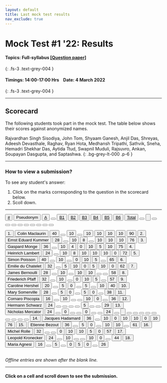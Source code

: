 ```yaml
---
layout: default
title: Last mock test results
nav_exclude: true
---
```



#  Mock Test #1 '22: Results

#### Topics: Full-syllabus  [[Question paper]](/docs/mock_test/001_4mar22_full/)
{: .fs-3 .text-grey-004 }


#### Timings: 14:00-17:00 Hrs &nbsp;&nbsp;  Date: 4 March 2022
{: .fs-3 .text-grey-004 }

---


## Scorecard


The following students took part in the mock test. The table below shows their scores against anonymized names.



Rajvardhan Singh Sisodiya,  John Tom,  Shyaam Ganesh,  Anjil Das,  Shreyas,  Adeesh Devasthale,  Raghav,
Ryan Hota,  Medhansh Tripathi,  Sathvik, Sneha,  Hemadri Shekhar Das,  Aytida Ttud,  Swapnil Muduli,
Rajsuvro,  Ankan,  Soupayan Dasgupta,  and Saptashwa.
{: .bg-grey-lt-000 .p-6 }


---

### How to view a submission?

To see any student's answer:

1. Click on the marks corresponding to the question in the scorecard below.
2. Scoll down.


---

  <div class="markpalette">
      <div class="markpalette-keys">

<button class="markbutton white"><u>#</u></button>
<input type="button" class="markbutton white" value="Pseudonym"/>
<button class="markbutton white"><u>A</u></button>
<button class="markbutton white"></button>
<button class="markbutton white"><u>B1</u></button>
<button class="markbutton white"><u>B2</u></button>
<button class="markbutton white"><u>B3</u></button>
<button class="markbutton white"><u>B4</u></button>
<button class="markbutton white"><u>B5</u></button>
<button class="markbutton white"><u>B6</u></button>
<button class="markbutton white"><u>Total</u></button>
<button class="markbutton white"></button>
<input type="button" class="markbutton white" value=""/>
<button class="markbutton white" ></button>
<button class="markbutton white"></button>
<button class="markbutton white"></button>
<button class="markbutton white"></button>
<button class="markbutton white"></button>
<button class="markbutton white"></button>
<button class="markbutton white"></button>
<button class="markbutton white"></button>
<button class="markbutton white"></button>



<button class="markbutton rank">1. </button>
<input type="button" class="markbutton white" value="Colin Maclaurin"/>
<button class="markbutton blank" onclick = "markdisplay('Colin_Maclaurin/PartA',13)">40</button>
<button class="button white"></button>
<button class="markbutton right" onclick = "markdisplay('Colin_Maclaurin/B1',13)">10</button>
<button class="button blank"></button>
<button class="markbutton right" onclick = "markdisplay('Colin_Maclaurin/B3',13)">10</button>
<button class="markbutton right" onclick = "markdisplay('Colin_Maclaurin/B4',13)">10</button>
<button class="markbutton right" onclick = "markdisplay('Colin_Maclaurin/B5',13)">10</button>
<button class="markbutton right" onclick = "markdisplay('Colin_Maclaurin/B6',13)">10</button>
<button class="markbutton total">90</button>
<button class="markbutton rank">2. </button>
<input type="button" class="markbutton white" value="Ernst Eduard Kummer"/>
<button class="markbutton blank" onclick = "markdisplay('Ernst_Eduard_Kummer/PartA',13)">28</button>
<button class="button white"></button>
<button class="markbutton right" onclick = "markdisplay('Ernst_Eduard_Kummer/B1',13)">10</button>
<button class="markbutton right" onclick = "markdisplay('Ernst_Eduard_Kummer/B2',13)">8</button>
<button class="button blank"></button>
<button class="markbutton right" onclick = "markdisplay('Ernst_Eduard_Kummer/B4',13)">10</button>
<button class="markbutton right" onclick = "markdisplay('Ernst_Eduard_Kummer/B5',13)">10</button>
<button class="markbutton right" onclick = "markdisplay('Ernst_Eduard_Kummer/B6',13)">10</button>
<button class="markbutton total">76</button>
<button class="markbutton rank">3. </button>
<input type="button" class="markbutton white" value="Gaspard Monge"/>
<button class="markbutton blank" onclick = "markdisplay('Gaspard_Monge/PartA',13)">36</button>
<button class="button white"></button>
<button class="markbutton right" onclick = "markdisplay('Gaspard_Monge/B1',13)">10</button>
<button class="markbutton right" onclick = "markdisplay('Gaspard_Monge/B2',13)">4</button>
<button class="markbutton wrong" onclick = "markdisplay('Gaspard_Monge/B3',13)">0</button>
<button class="markbutton right" onclick = "markdisplay('Gaspard_Monge/B4',13)">10</button>
<button class="markbutton right" onclick = "markdisplay('Gaspard_Monge/B5',13)">5</button>
<button class="markbutton right" onclick = "markdisplay('Gaspard_Monge/B6',13)">10</button>
<button class="markbutton total">75</button>
<button class="markbutton rank">4. </button>
<input type="button" class="markbutton white" value="Heinrich Lambert"/>
<button class="markbutton blank" onclick = "markdisplay('Heinrich_Lambert/PartA',13)">24</button>
<button class="button white"></button>
<button class="markbutton right" onclick = "markdisplay('Heinrich_Lambert/B1',13)">10</button>
<button class="markbutton right" onclick = "markdisplay('Heinrich_Lambert/B2',13)">8</button>
<button class="markbutton right" onclick = "markdisplay('Heinrich_Lambert/B3',13)">10</button>
<button class="markbutton right" onclick = "markdisplay('Heinrich_Lambert/B4',13)">10</button>
<button class="markbutton right" onclick = "markdisplay('Heinrich_Lambert/B5',13)">10</button>
<button class="markbutton wrong" onclick = "markdisplay('Heinrich_Lambert/B6',13)">0</button>
<button class="markbutton total">72</button>
<button class="markbutton rank">5. </button>
<input type="button" class="markbutton white" value="Simon Poisson"/>
<button class="markbutton blank" onclick = "markdisplay('Simon_Poisson/PartA',13)">40</button>
<button class="button white"></button>
<button class="markbutton right" onclick = "markdisplay('Simon_Poisson/B1',13)">10</button>
<button class="button blank"></button>
<button class="markbutton wrong" onclick = "markdisplay('Simon_Poisson/B3',13)">0</button>
<button class="markbutton right" onclick = "markdisplay('Simon_Poisson/B4',13)">10</button>
<button class="markbutton right" onclick = "markdisplay('Simon_Poisson/B5',13)">5</button>
<button class="button blank"></button>
<button class="markbutton total">65</button>
<button class="markbutton rank">6. </button>
<input type="button" class="markbutton white" value="Emilie du Chatelet"/>
<button class="markbutton blank" onclick = "markdisplay('Emilie_du_Chatelet/PartA',13)">32</button>
<button class="button white"></button>
<button class="markbutton right" onclick = "markdisplay('Emilie_du_Chatelet/B1',13)">5</button>
<button class="markbutton right" onclick = "markdisplay('Emilie_du_Chatelet/B2',13)">10</button>
<button class="markbutton wrong" onclick = "markdisplay('Emilie_du_Chatelet/B3',13)">0</button>
<button class="markbutton right" onclick = "markdisplay('Emilie_du_Chatelet/B4',13)">5</button>
<button class="markbutton right" onclick = "markdisplay('Emilie_du_Chatelet/B5',13)">10</button>
<button class="markbutton wrong" onclick = "markdisplay('Emilie_du_Chatelet/B6',13)">0</button>
<button class="markbutton total">62</button>
<button class="markbutton rank">7. </button>
<input type="button" class="markbutton white" value="James Bernoulli"/>
<button class="markbutton blank" onclick = "markdisplay('James_Bernoulli/PartA',13)">28</button>
<button class="button white"></button>
<button class="markbutton right" onclick = "markdisplay('James_Bernoulli/B1',13)">10</button>
<button class="button blank"></button>
<button class="markbutton right" onclick = "markdisplay('James_Bernoulli/B3',13)">10</button>
<button class="markbutton right" onclick = "markdisplay('James_Bernoulli/B4',13)">10</button>
<button class="button blank"></button>
<button class="button blank"></button>
<button class="markbutton total">58</button>
<button class="markbutton rank">8. </button>
<input type="button" class="markbutton white" value="Friederich Pfaff"/>
<button class="markbutton blank" onclick = "markdisplay('Friederich_Pfaff/PartA',13)">32</button>
<button class="button white"></button>
<button class="markbutton right" onclick = "markdisplay('Friederich_Pfaff/B1',13)">10</button>
<button class="button blank"></button>
<button class="markbutton wrong" onclick = "markdisplay('Friederich_Pfaff/B3',13)">0</button>
<button class="markbutton right" onclick = "markdisplay('Friederich_Pfaff/B4',13)">10</button>
<button class="markbutton right" onclick = "markdisplay('Friederich_Pfaff/B5',13)">5</button>
<button class="button blank"></button>
<button class="markbutton total">57</button>
<button class="markbutton rank">9. </button>
<input type="button" class="markbutton white" value="Caroline Hershel"/>
<button class="markbutton blank" onclick = "markdisplay('Caroline_Hershel/PartA',13)">20</button>
<button class="button white"></button>
<button class="markbutton right" onclick = "markdisplay('Caroline_Hershel/B1',13)">5</button>
<button class="markbutton wrong" onclick = "markdisplay('Caroline_Hershel/B2',13)">0</button>
<button class="button blank"></button>
<button class="markbutton right" onclick = "markdisplay('Caroline_Hershel/B4',13)">5</button>
<button class="button blank"></button>
<button class="markbutton right" onclick = "markdisplay('Caroline_Hershel/B6',13)">10</button>
<button class="markbutton total">40</button>
<button class="markbutton rank">10. </button>
<input type="button" class="markbutton white" value="Mary Somerville"/>
<button class="markbutton blank" onclick = "markdisplay('Mary_Somerville/PartA',13)">28</button>
<button class="button white"></button>
<button class="markbutton right" onclick = "markdisplay('Mary_Somerville/B1',13)">5</button>
<button class="markbutton wrong" onclick = "markdisplay('Mary_Somerville/B2',13)">0</button>
<button class="button blank"></button>
<button class="markbutton right" onclick = "markdisplay('Mary_Somerville/B4',13)">5</button>
<button class="markbutton wrong" onclick = "markdisplay('Mary_Somerville/B5',13)">0</button>
<button class="button blank"></button>
<button class="markbutton total">38</button>
<button class="markbutton rank">11. </button>
<input type="button" class="markbutton white" value="Cornaro Piscopia"/>
<button class="markbutton blank" onclick = "markdisplay('Cornaro_Piscopia/PartA',13)">16</button>
<button class="button white"></button>
<button class="markbutton right" onclick = "markdisplay('Cornaro_Piscopia/B1',13)">10</button>
<button class="button blank"></button>
<button class="button blank"></button>
<button class="markbutton right" onclick = "markdisplay('Cornaro_Piscopia/B4',13)">10</button>
<button class="markbutton wrong" onclick = "markdisplay('Cornaro_Piscopia/B5',13)">0</button>
<button class="button blank"></button>
<button class="markbutton total">36</button>
<button class="markbutton rank">12. </button>
<input type="button" class="markbutton white" value="Hermann Schwarz"/>
<button class="markbutton blank" onclick = "markdisplay('Hermann_Schwarz/PartA',13)">24</button>
<button class="button white"></button>
<button class="button blank"></button>
<button class="button blank"></button>
<button class="button blank"></button>
<button class="markbutton right" onclick = "markdisplay('Hermann_Schwarz/B4',13)">5</button>
<button class="button blank"></button>
<button class="button blank"></button>
<button class="markbutton total">29</button>
<button class="markbutton rank">13. </button>
<input type="button" class="markbutton white" value="Nicholas Mercator"/>
<button class="markbutton blank" onclick = "markdisplay('Nicholas_Mercator/PartA',13)">24</button>
<button class="button white"></button>
<button class="markbutton wrong" onclick = "markdisplay('Nicholas_Mercator/B1',13)">0</button>
<button class="button blank"></button>
<button class="button blank"></button>
<button class="markbutton wrong" onclick = "markdisplay('Nicholas_Mercator/B4',13)">0</button>
<button class="button blank"></button>
<button class="button blank"></button>
<button class="markbutton total">24</button>
<button class="markbutton white"></button>
<input type="button" class="markbutton white" value=""/>
<button class="markbutton white"></button>
<button class="markbutton white"></button>
<button class="markbutton white"></button>
<button class="markbutton white"></button>
<button class="markbutton white"></button>
<button class="markbutton white"></button>
<button class="markbutton white"></button>
<button class="markbutton white"></button>
<button class="markbutton white"></button>
<button class="markbutton rank">14. </button>
<input type="button" class="markbutton white" value="Jacques Hadamard"/>
<button class="markbutton blank" onclick = "markdisplay('Jacques_Hadamard/PartA',13)">36</button>
<button class="button white"></button>
<button class="markbutton right" onclick = "markdisplay('Jacques_Hadamard/B1',13)">10</button>
<button class="markbutton wrong" onclick = "markdisplay('Jacques_Hadamard/B2',13)">0</button>
<button class="markbutton right" onclick = "markdisplay('Jacques_Hadamard/B3',13)">10</button>
<button class="markbutton right" onclick = "markdisplay('Jacques_Hadamard/B4',13)">10</button>
<button class="markbutton wrong" onclick = "markdisplay('Jacques_Hadamard/B5',13)">0</button>
<button class="markbutton right" onclick = "markdisplay('Jacques_Hadamard/B6',13)">10</button>
<button class="markbutton total">76</button>
<button class="markbutton rank">15. </button>
<input type="button" class="markbutton white" value="Etienne Bezout"/>
<button class="markbutton blank" onclick = "markdisplay('Etienne_Bezout/PartA',13)">36</button>
<button class="button white"></button>
<button class="markbutton right" onclick = "markdisplay('Etienne_Bezout/B1',13)">5</button>
<button class="markbutton wrong" onclick = "markdisplay('Etienne_Bezout/B2',13)">0</button>
<button class="button blank"></button>
<button class="markbutton right" onclick = "markdisplay('Etienne_Bezout/B4',13)">10</button>
<button class="markbutton right" onclick = "markdisplay('Etienne_Bezout/B5',13)">10</button>
<button class="button blank"></button>
<button class="markbutton total">61</button>
<button class="markbutton rank">16. </button>
<input type="button" class="markbutton white" value="Michel Rolle"/>
<button class="markbutton blank" onclick = "markdisplay('Michel_Rolle/PartA',13)">32</button>
<button class="button white"></button>
<button class="button blank"></button>
<button class="markbutton wrong" onclick = "markdisplay('Michel_Rolle/B2',13)">0</button>
<button class="markbutton right" onclick = "markdisplay('Michel_Rolle/B3',13)">10</button>
<button class="markbutton right" onclick = "markdisplay('Michel_Rolle/B4',13)">10</button>
<button class="markbutton right" onclick = "markdisplay('Michel_Rolle/B5',13)">5</button>
<button class="markbutton wrong" onclick = "markdisplay('Michel_Rolle/B6',13)">0</button>
<button class="markbutton total">57</button>
<button class="markbutton rank">17. </button>
<input type="button" class="markbutton white" value="Leopold Kronecker"/>
<button class="markbutton blank" onclick = "markdisplay('Leopold_Kronecker/PartA',13)">24</button>
<button class="button white"></button>
<button class="markbutton right" onclick = "markdisplay('Leopold_Kronecker/B1',13)">10</button>
<button class="button blank"></button>
<button class="button blank"></button>
<button class="markbutton right" onclick = "markdisplay('Leopold_Kronecker/B4',13)">10</button>
<button class="markbutton wrong" onclick = "markdisplay('Leopold_Kronecker/B5',13)">0</button>
<button class="button blank"></button>
<button class="markbutton total">44</button>
<button class="markbutton rank">18. </button>
<input type="button" class="markbutton white" value="Maria Agnesi"/>
<button class="markbutton blank" onclick = "markdisplay('Maria_Agnesi/PartA',13)">16</button>
<button class="button white"></button>
<button class="markbutton right" onclick = "markdisplay('Maria_Agnesi/B1',13)">5</button>
<button class="button blank"></button>
<button class="markbutton wrong" onclick = "markdisplay('Maria_Agnesi/B3',13)">0</button>
<button class="markbutton right" onclick = "markdisplay('Maria_Agnesi/B4',13)">5</button>
<button class="markbutton wrong" onclick = "markdisplay('Maria_Agnesi/B5',13)">0</button>
<button class="button blank"></button>
<button class="markbutton total">26</button>


</div>
</div>



<br>
<i>Offline entries are shown after the blank line.</i>

<hr>

<div style="min-height:2px" id="themarktext">
<h4>Click on a cell and scroll down to see the submission.</h4>
</div>


<br>











